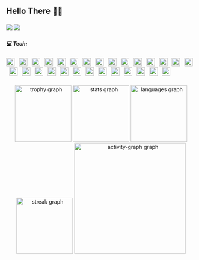 <h2 align="left">Hello There 👋🏻</h2>

###

<div align="left">
  <img src="https://visitor-badge.laobi.icu/badge?page_id=firmanzain.firmanzain&right_color=orangered&left_text=PROFILE%20VIEWS"  />
  <img src="https://hits.seeyoufarm.com/api/count/incr/badge.svg?url=https://github.com/firmanzain&count_bg=%235F8670&icon=mediafire.svg&icon_color=%23E7E7E7&title=HITS&edge_flat=false" />
</div>

###

<h5 align="left">💻 Tech:</h5>

###

<div align="left">
  <img src="https://img.shields.io/badge/HTML5-E34F26?logo=html5&logoColor=white&style=for-the-badge" height="22" alt="html5 logo"  />
  <img width="4" />
  <img src="https://img.shields.io/badge/CSS3-1572B6?logo=css3&logoColor=white&style=for-the-badge" height="22" alt="css3 logo"  />
  <img width="4" />
  <img src="https://img.shields.io/badge/Sass-CC6699?logo=sass&logoColor=black&style=for-the-badge" height="22" alt="sass logo"  />
  <img width="4" />
  <img src="https://img.shields.io/badge/PHP-777BB4?logo=php&logoColor=black&style=for-the-badge" height="22" alt="php logo"  />
  <img width="4" />
  <img src="https://img.shields.io/badge/JavaScript-F7DF1E?logo=javascript&logoColor=black&style=for-the-badge" height="22" alt="javascript logo"  />
  <img width="4" />
  <img src="https://img.shields.io/badge/TypeScript-3178C6?logo=typescript&logoColor=white&style=for-the-badge" height="22" alt="typescript logo"  />
  <img width="4" />
  <img src="https://img.shields.io/badge/Markdown-000000?logo=markdown&logoColor=white&style=for-the-badge" height="22" alt="markdown logo"  />
  <img width="4" />
  <img src="https://img.shields.io/badge/CodeIgniter-EF4223?logo=codeigniter&logoColor=white&style=for-the-badge" height="22" alt="codeigniter logo"  />
  <img width="4" />
  <img src="https://img.shields.io/badge/Laravel-FF2D20?logo=laravel&logoColor=white&style=for-the-badge" height="22" alt="laravel logo"  />
  <img width="4" />
  <img src="https://img.shields.io/badge/Node.js-339933?logo=nodedotjs&logoColor=white&style=for-the-badge" height="22" alt="nodejs logo"  />
  <img width="4" />
  <img src="https://img.shields.io/badge/Express-000000?logo=express&logoColor=white&style=for-the-badge" height="22" alt="express logo"  />
  <img width="4" />
  <img src="https://img.shields.io/badge/Vue.js-4FC08D?logo=vuedotjs&logoColor=black&style=for-the-badge" height="22" alt="vuejs logo"  />
  <img width="4" />
  <img src="https://img.shields.io/badge/Nuxt.js-00DC82?logo=nuxtdotjs&logoColor=black&style=for-the-badge" height="22" alt="nuxtjs logo"  />
  <img width="4" />
  <img src="https://img.shields.io/badge/Vuetify-1867C0?logo=vuetify&logoColor=white&style=for-the-badge" height="22" alt="vuetify logo"  />
  <img width="4" />
  <img src="https://img.shields.io/badge/Bootstrap-7952B3?logo=bootstrap&logoColor=white&style=for-the-badge" height="22" alt="bootstrap logo"  />
  <img width="4" />
  <img src="https://img.shields.io/badge/Tailwind CSS-06B6D4?logo=tailwindcss&logoColor=black&style=for-the-badge" height="22" alt="tailwindcss logo"  />
  <img width="4" />
  <img src="https://img.shields.io/badge/MySQL-4479A1?logo=mysql&logoColor=white&style=for-the-badge" height="22" alt="mysql logo"  />
  <img width="4" />
  <img src="https://img.shields.io/badge/PostgreSQL-4169E1?logo=postgresql&logoColor=white&style=for-the-badge" height="22" alt="postgresql logo"  />
  <img width="4" />
  <img src="https://img.shields.io/badge/MongoDB-47A248?logo=mongodb&logoColor=white&style=for-the-badge" height="22" alt="mongodb logo"  />
  <img width="4" />
  <img src="https://img.shields.io/badge/Redis-DC382D?logo=redis&logoColor=white&style=for-the-badge" height="22" alt="redis logo"  />
  <img width="4" />
  <img src="https://img.shields.io/badge/Git-F05032?logo=git&logoColor=white&style=for-the-badge" height="22" alt="git logo"  />
  <img width="4" />
  <img src="https://img.shields.io/badge/Linux-FCC624?logo=linux&logoColor=black&style=for-the-badge" height="22" alt="linux logo"  />
  <img width="4" />
  <img src="https://img.shields.io/badge/Docker-2496ED?logo=docker&logoColor=white&style=for-the-badge" height="22" alt="docker logo"  />
  <img width="4" />
  <img src="https://img.shields.io/badge/Kubernetes-326CE5?logo=kubernetes&logoColor=white&style=for-the-badge" height="22" alt="kubernetes logo"  />
  <img width="4" />
  <img src="https://img.shields.io/badge/Socket.io-010101?logo=socketdotio&logoColor=white&style=for-the-badge" height="22" alt="socketio logo"  />
  <img width="4" />
  <img src="https://img.shields.io/badge/npm-CB3837?logo=npm&logoColor=white&style=for-the-badge" height="22" alt="npm logo"  />
  <img width="4" />
  <img src="https://img.shields.io/badge/Composer-885630?logo=composer&logoColor=white&style=for-the-badge" height="22" alt="composer logo"  />
  <img width="4" />
  <img src="https://img.shields.io/badge/Postman-FF6C37?logo=postman&logoColor=black&style=for-the-badge" height="22" alt="postman logo"  />
</div>

###

<div align="center">
  <img src="https://github-profile-trophy.vercel.app?username=firmanzain&theme=discord&column=-1&row=8&margin-w=8&margin-h=8&no-bg=false&no-frame=false&order=4" height="150" alt="trophy graph"  />
  <img src="https://github-readme-stats.vercel.app/api?username=firmanzain&hide_title=false&hide_rank=true&show_icons=true&include_all_commits=true&count_private=true&disable_animations=false&theme=discord_old_blurple&locale=en&hide_border=false&order=1&custom_title=Stats" height="150" alt="stats graph"  />
  <img src="https://github-readme-stats.vercel.app/api/top-langs?username=firmanzain&locale=en&hide_title=false&layout=compact&card_width=300&langs_count=6&theme=discord_old_blurple&hide_border=false&order=2" height="150" alt="languages graph"  />
  <img src="https://streak-stats.demolab.com?user=firmanzain&locale=en&mode=weekly&theme=discord_old_blurple&hide_border=false&border_radius=5&order=3" height="150" alt="streak graph"  />
  <img src="https://github-readme-activity-graph.vercel.app/graph?username=firmanzain&radius=16&theme=elegant&area=true&order=5" height="296" alt="activity-graph graph"  />
</div>

###
